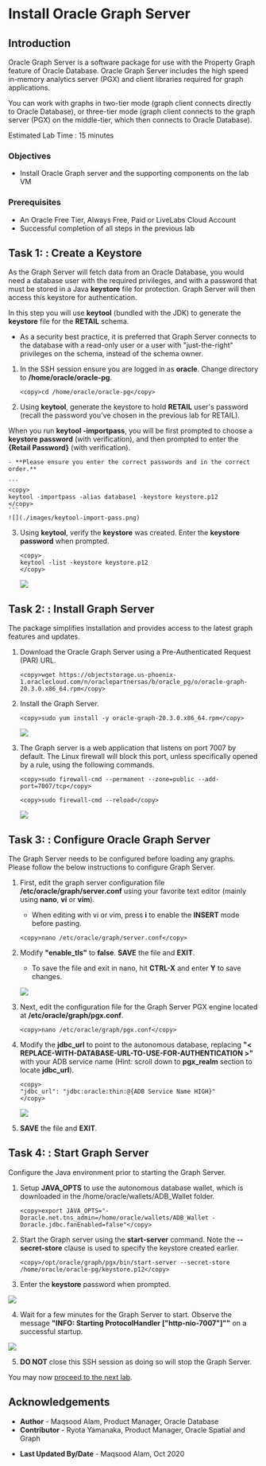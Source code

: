 # Install Oracle Graph Server

## Introduction

Oracle Graph Server is a software package for use with the Property Graph feature of Oracle Database. Oracle Graph Server includes the high speed in-memory analytics server (PGX) and client libraries required for graph applications.

You can work with graphs in two-tier mode (graph client connects directly to Oracle Database), or three-tier mode (graph client connects to the graph server (PGX) on the middle-tier, which then connects to Oracle Database).

Estimated Lab Time : 15 minutes

### Objectives

- Install Oracle Graph server and the supporting components on the lab VM

### Prerequisites

- An Oracle Free Tier, Always Free, Paid or LiveLabs Cloud Account
- Successful completion of all steps in the previous lab

## Task 1: : Create a Keystore

As the Graph Server will fetch data from an Oracle Database, you would need a database user with the required privileges, and with a password that must be stored in a Java **keystore** file for protection. Graph Server will then access this keystore for authentication.

In this step you will use **keytool** (bundled with the JDK) to generate the **keystore** file for the **RETAIL** schema.

- As a security best practice, it is preferred that Graph Server connects to the database with a read-only user or a user with "just-the-right" privileges on the schema, instead of the schema owner.

1. In the SSH session ensure you are logged in as **oracle**. Change directory to **/home/oracle/oracle-pg**.

    ```
    <copy>cd /home/oracle/oracle-pg</copy>
    ```

2. Using **keytool**, generate the keystore to hold **RETAIL** user's password (recall the password you've chosen in the previous lab for RETAIL).

  When you run **keytool -importpass**, you will be first prompted to choose a **keystore password** (with verification), and then prompted to enter the **{Retail Password}** (with verification).

    - **Please ensure you enter the correct passwords and in the correct order.**

    ```
    <copy>
    keytool -importpass -alias database1 -keystore keystore.p12
    </copy>
    ```
    ![](./images/keytool-import-pass.png)

3. Using **keytool**, verify the **keystore** was created. Enter the **keystore password** when prompted.

    ```
    <copy>
    keytool -list -keystore keystore.p12
    </copy>
    ```
    ![](./images/keytool-list.png)

## Task 2: : Install Graph Server

The package simplifies installation and provides access to the latest graph features and updates.

1. Download the Oracle Graph Server using a Pre-Authenticated Request (PAR) URL.

    ```
    <copy>wget https://objectstorage.us-phoenix-1.oraclecloud.com/n/oraclepartnersas/b/oracle_pg/o/oracle-graph-20.3.0.x86_64.rpm</copy>
    ```

2. Install the Graph Server.

    ```
    <copy>sudo yum install -y oracle-graph-20.3.0.x86_64.rpm</copy>
    ```
    ![](./images/yum-install-graph.png)

3. The Graph server is a web application that listens on port 7007 by default. The Linux firewall will block this port, unless specifically opened by a rule, using the following commands.

    ```
    <copy>sudo firewall-cmd --permanent --zone=public --add-port=7007/tcp</copy>
    ```
    ```
    <copy>sudo firewall-cmd --reload</copy>
    ```
    ![](./images/sudo-firewall.png)

## Task 3: : Configure Oracle Graph Server

The Graph Server needs to be configured before loading any graphs. Please follow the below instructions to configure Graph Server.

1. First, edit the graph server configuration file **/etc/oracle/graph/server.conf** using your favorite text editor (mainly using **nano**, **vi** or **vim**).

    - When editing with vi or vim, press **i** to enable the **INSERT** mode before pasting.

    ```
    <copy>nano /etc/oracle/graph/server.conf</copy>
    ```

2. Modify **"enable_tls"** to **false**. **SAVE** the file and **EXIT**.

    - To save the file and exit in nano, hit **CTRL-X** and enter **Y** to save changes.

    ![](./images/enable-tls-false.png)

3. Next, edit the configuration file for the Graph Server PGX engine located at **/etc/oracle/graph/pgx.conf**.

    ```
    <copy>nano /etc/oracle/graph/pgx.conf</copy>
    ```

4. Modify the **jdbc\_url** to point to the autonomous database, replacing **"< REPLACE-WITH-DATABASE-URL-TO-USE-FOR-AUTHENTICATION >"** with your ADB service name (Hint: scroll down to **pgx\_realm** section to locate **jdbc\_url**).

    ```
    <copy>
    "jdbc_url": "jdbc:oracle:thin:@{ADB Service Name HIGH}"
    </copy>
    ```
    ![](./images/edit-jdbc-url.png)

5. **SAVE** the file and **EXIT**.

## Task 4: : Start Graph Server

Configure the Java environment prior to starting the Graph Server.

1. Setup **JAVA\_OPTS** to use the autonomous database wallet, which is downloaded in the /home/oracle/wallets/ADB_Wallet folder.

    ```
    <copy>export JAVA_OPTS="-Doracle.net.tns_admin=/home/oracle/wallets/ADB_Wallet -Doracle.jdbc.fanEnabled=false"</copy>
    ```

2. Start the Graph server using the **start-server** command. Note the **--secret-store** clause is used to specify the keystore created earlier.

    ```
    <copy>/opt/oracle/graph/pgx/bin/start-server --secret-store /home/oracle/oracle-pg/keystore.p12</copy>
    ```

3. Enter the **keystore** password when prompted.

  ![](./images/graph-server-start.png)

4. Wait for a few minutes for the Graph Server to start. Observe the message **"INFO: Starting ProtocolHandler ["http-nio-7007"]""** on a successful startup.

  ![](./images/graph-server-started.png)

5. **DO NOT** close this SSH session as doing so will stop the Graph Server.

You may now [proceed to the next lab](#next).

## Acknowledgements

- **Author** - Maqsood Alam, Product Manager, Oracle Database
- **Contributor** - Ryota Yamanaka, Product Manager, Oracle Spatial and Graph
* **Last Updated By/Date** - Maqsood Alam, Oct 2020

